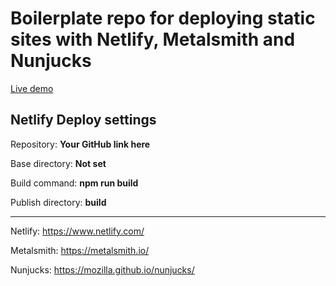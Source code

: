 # Boilerplate repo for deploying static sites with Netlify, Metalsmith and Nunjucks

<a href="https://boilerplate-site.netlify.com" target="_blank">Live demo</a>


## Netlify Deploy settings

Repository:  **Your GitHub link here**
    
Base directory:  **Not set**

Build command:  **npm run build**

Publish directory:  **build**

---

Netlify:  https://www.netlify.com/

Metalsmith:  https://metalsmith.io/

Nunjucks:  https://mozilla.github.io/nunjucks/
